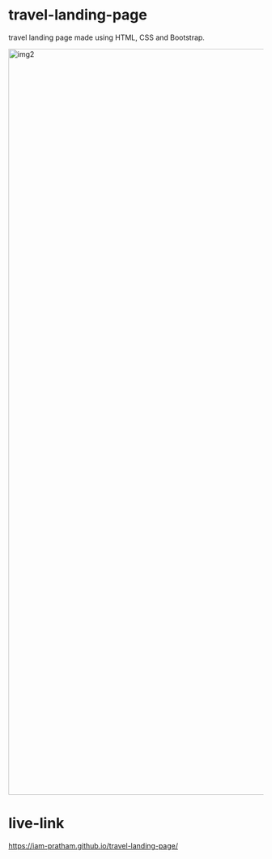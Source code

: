 # travel-landing-page
travel landing page made using HTML, CSS and Bootstrap.

<img width="1470" alt="img2" src="https://user-images.githubusercontent.com/101522954/225889855-7fc2fbb9-c543-48d0-8f3a-47cae8aa03cb.png">

# live-link
https://iam-pratham.github.io/travel-landing-page/

